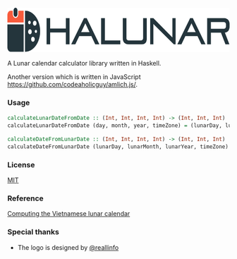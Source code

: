 <p align="center"><img src="logo/horizontal.png" alt="halunar" height="100px"></p>


A Lunar calendar calculator library written in Haskell.

Another version which is written in JavaScript https://github.com/codeaholicguy/amlich.js/.

### Usage

```hs
calculateLunarDateFromDate :: (Int, Int, Int, Int) -> (Int, Int, Int)
calculateLunarDateFromDate (day, month, year, timeZone) = (lunarDay, lunarMonth, lunarYear)
```

```hs
calculateDateFromLunarDate :: (Int, Int, Int, Int) -> (Int, Int, Int)
calculateDateFromLunarDate (lunarDay, lunarMonth, lunarYear, timeZone) = (day, month, year)
```

### License

[MIT](LICENSE)

### Reference

[Computing the Vietnamese lunar calendar](https://www.informatik.uni-leipzig.de/~duc/amlich/calrules_en.html)

### Special thanks

- The logo is designed by [@reallinfo](https://github.com/reallinfo)

